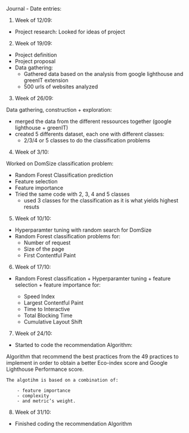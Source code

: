 Journal - Date entries:

1) Week of 12/09:

- Project research: 
    Looked for ideas of project

2) Week of 19/09:

- Project definition
- Project proposal
- Data gathering:  
    - Gathered data based on the analysis from google lighthouse and greenIT extension
    - 500 urls of websites analyzed


3) Week of 26/09:

Data gathering, construction + exploration:

- merged the data from the different ressources together (google lighthouse + greenIT)
- created 5 differents dataset, each one with different classes:
    - 2/3/4 or 5 classes to do the classification problems

4) Week of 3/10:

Worked on DomSize classification problem:
- Random Forest Classification prediction 
- Feature selection
- Feature importance 
- Tried the same code with 2, 3, 4 and 5 classes
    - used 3 classes for the classification as it is what yields highest resuts


5) Week of 10/10:

- Hyperparamter tuning with random search for DomSize
- Random Forest classification problems for: 
    - Number of request
    - Size of the page
    - First Contentful Paint


6) Week of 17/10:

- Random Forest classification + Hyperparamter tuning + feature selection + feature importance for: 
  
    - Speed Index
    - Largest Contentful Paint
    - Time to Interactive
    - Total Blocking Time
    - Cumulative Layout Shift

7) Week of 24/10:

- Started to code the recommendation Algorithm:

Algorithm that recommend the best practices from the 49 practices to implement in order to obtain a better Eco-index score and Google Lighthouse Performance score.

    The algotihm is based on a combination of:
    
        - feature importance
        - complexity 
        - and metric’s weight.


8) Week of 31/10:

- Finished coding the recommendation Algorithm
